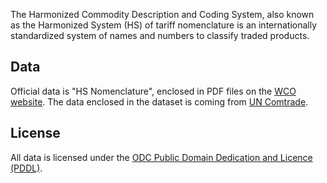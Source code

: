 The Harmonized Commodity Description and Coding System, also known as the Harmonized System (HS) of tariff nomenclature is an internationally standardized system of names and numbers to classify traded products.

## Data

Official data is "HS Nomenclature", enclosed in PDF files on the [WCO website](http://www.wcoomd.org/en/topics/nomenclature/instrument-and-tools.aspx). The data enclosed in the dataset is coming from [UN Comtrade](https://unstats.un.org/unsd/tradekb/Knowledgebase/50039/UN-Comtrade-Reference-Tables).

## License

All data is licensed under the [ODC Public Domain Dedication and Licence (PDDL)](http://opendatacommons.org/licenses/pddl/1-0/).